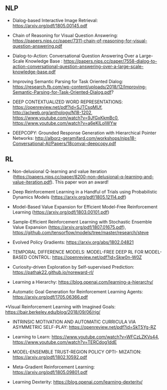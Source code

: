 
## NLP
* Dialog-based Interactive Image Retrieval: https://arxiv.org/pdf/1805.00145.pdf
* Chain of Reasoning for Visual Question Answering: https://papers.nips.cc/paper/7311-chain-of-reasoning-for-visual-question-answering.pdf
* Dialog-to-Action: Conversational Question Answering Over a Large-Scale Knowledge Base
: https://papers.nips.cc/paper/7558-dialog-to-action-conversational-question-answering-over-a-large-scale-knowledge-base.pdf
* Improving Semantic Parsing for Task Oriented Dialog: https://research.fb.com/wp-content/uploads/2018/12/Improving-Semantic-Parsing-for-Task-Oriented-Dialog.pdf?

* DEEP CONTEXTUALIZED WORD REPRESENTATIONS: https://openreview.net/pdf?id=SJTCsqMUf, http://aclweb.org/anthology/N18-1202, https://www.youtube.com/watch?v=9JfGxKkmBc0, https://www.youtube.com/watch?v=a6eKlLoIWYw

* DEEPCOPY: Grounded Response Generation with Hierarchical Pointer Networks: http://alborz-geramifard.com/workshops/nips18-Conversational-AI/Papers/18convai-deepcopy.pdf

## RL
* Non-delusional Q-learning and value iteration (https://papers.nips.cc/paper/8200-non-delusional-q-learning-and-value-iteration.pdf). This paper won an award!

* Deep Reinforcement Learning in a Handful of Trials using Probabilistic Dynamics Models (https://arxiv.org/pdf/1805.12114.pdf)

* Model-Based Value Expansion
for Efficient Model-Free Reinforcement Learning (https://arxiv.org/pdf/1803.00101.pdf)

* Sample-Efficient Reinforcement Learning with Stochastic Ensemble Value Expansion (https://arxiv.org/pdf/1807.01675.pdf), https://github.com/tensorflow/models/tree/master/research/steve

* Evolved Policy Gradients: https://arxiv.org/abs/1802.04821

* TEMPORAL DIFFERENCE MODELS: MODEL-FREE DEEP RL FOR MODEL-BASED CONTROL: https://openreview.net/pdf?id=Skw0n-W0Z

* Curiosity-driven Exploration by Self-supervised Prediction: https://pathak22.github.io/noreward-rl/

* Learning a Hierarchy: https://blog.openai.com/learning-a-hierarchy/

* Automatic Goal Generation for Reinforcement Learning Agents: https://arxiv.org/pdf/1705.06366.pdf

*Visual Reinforcement Learning with Imagined Goals: https://bair.berkeley.edu/blog/2018/09/06/rig/

* INTRINSIC MOTIVATION AND AUTOMATIC CURRICULA VIA ASYMMETRIC SELF-PLAY: https://openreview.net/pdf?id=SkT5Yg-RZ

* Learning to Learn: https://www.youtube.com/watch?v=WFCzLZKVs44, https://www.youtube.com/watch?v=TERCdog1ddE

* MODEL-ENSEMBLE TRUST-REGION POLICY OPTI- MIZATION: https://arxiv.org/pdf/1802.10592.pdf

* Meta-Gradient Reinforcement Learning: https://arxiv.org/pdf/1805.09801.pdf

* Learning Dexterity: https://blog.openai.com/learning-dexterity/
